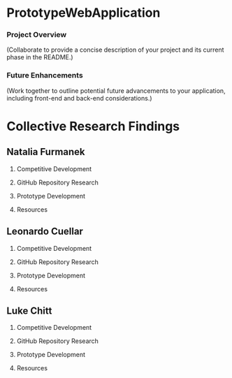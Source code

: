 # PrototypeWebApplication
### Project Overview
(Collaborate to provide a concise description of
your project and its current phase in the README.)

### Future Enhancements
(Work together to outline potential future
advancements to your application, including front-end and back-end
considerations.)


# Collective Research Findings
## Natalia Furmanek 
1. Competitive Development

2. GitHub Repository Research

3. Prototype Development

4. Resources


## Leonardo Cuellar
1. Competitive Development

2. GitHub Repository Research

3. Prototype Development

4. Resources


## Luke Chitt
1. Competitive Development

2. GitHub Repository Research

3. Prototype Development

4. Resources
